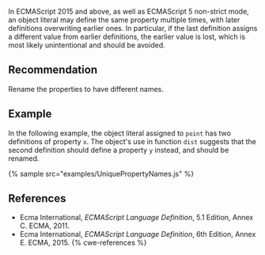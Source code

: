 In ECMAScript 2015 and above, as well as ECMAScript 5 non-strict mode, an object literal may define the same property multiple times, with later definitions overwriting earlier ones. In particular, if the last definition assigns a different value from earlier definitions, the earlier value is lost, which is most likely unintentional and should be avoided.


## Recommendation
Rename the properties to have different names.


## Example
In the following example, the object literal assigned to `point` has two definitions of property `x`. The object's use in function `dist` suggests that the second definition should define a property `y` instead, and should be renamed.

{% sample src="examples/UniquePropertyNames.js" %}

## References
* Ecma International, *ECMAScript Language Definition*, 5.1 Edition, Annex C. ECMA, 2011.
* Ecma International, *ECMAScript Language Definition*, 6th Edition, Annex E. ECMA, 2015.
{% cwe-references %}
